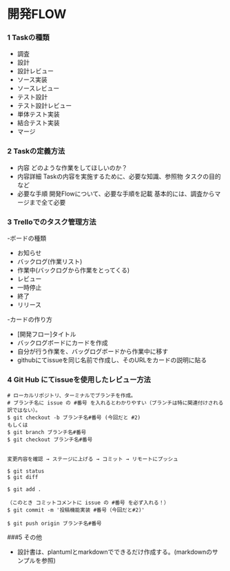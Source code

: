  # 開発FLOW
 ### 1 Taskの種類
 - 調査
 - 設計
 - 設計レビュー
 - ソース実装
 - ソースレビュー
 - テスト設計
 - テスト設計レビュー
 - 単体テスト実装
 - 結合テスト実装
 - マージ
 
 ### 2 Taskの定義方法
 - 内容
     どのような作業をしてほしいのか？
 - 内容詳細
 Taskの内容を実施するために、必要な知識、参照物
 タスクの目的など
 - 必要な手順
 開発Flowについて、必要な手順を記載
 基本的には、調査からマージまで全て必要
 
 ### 3 Trelloでのタスク管理方法
 -ボードの種類
 - お知らせ
 - バックログ(作業リスト)
 - 作業中(バックログから作業をとってくる)
 - レビュー
 - 一時停止
 - 終了
 - リリース
 
 -カードの作り方
   - [開発フロー]タイトル
   - バックログボードにカードを作成
   - 自分が行う作業を、バッグログボードから作業中に移す
   - githubにてissueを同じ名前で作成し、そのURLをカードの説明に貼る
 
 ### 4 Git Hub にてissueを使用したレビュー方法
 
  ```
 # ローカルリポジトリ、ターミナルでブランチを作成。
 # ブランチ名に issue の #番号 を入れるとわかりやすい（ブランチは特に関連付けされる訳ではない）。
 $ git checkout -b ブランチ名#番号 (今回だと #2)
 もしくは
 $ git branch ブランチ名#番号
 $ git checkout ブランチ名#番号
 
 
  変更内容を確認 → ステージに上げる → コミット → リモートにプッシュ
 
 $ git status
 $ git diff
 
 $ git add .
 
 （このとき コミットコメントに issue の #番号 を必ず入れる！）
 $ git commit -m '投稿機能実装 #番号（今回だと#2)'
 
 $ git push origin ブランチ名#番号
 
  ```
 
 ###5 その他
 - 設計書は、plantumlとmarkdownでできるだけ作成する。(markdownのサンプルを参照)
 